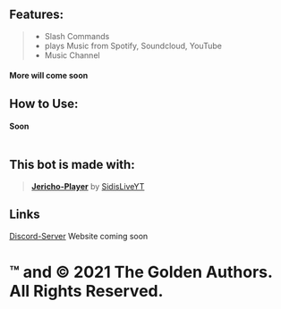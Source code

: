## Features:
> - Slash Commands
> - plays Music from Spotify, Soundcloud, YouTube
> - Music Channel
#### More will come soon

## How to Use:

#### Soon

```Shell

```

## This bot is made with:
> [**Jericho-Player**](https://github.com/SidisLiveYT/Jericho-Player) by [SidisLiveYT](https://github.com/SidisLiveYT)
> 

## Links
[Discord-Server](https://discord.gg/PX28nyVgdP)
Website coming soon
# ™ and © 2021 The Golden Authors. All Rights Reserved.
